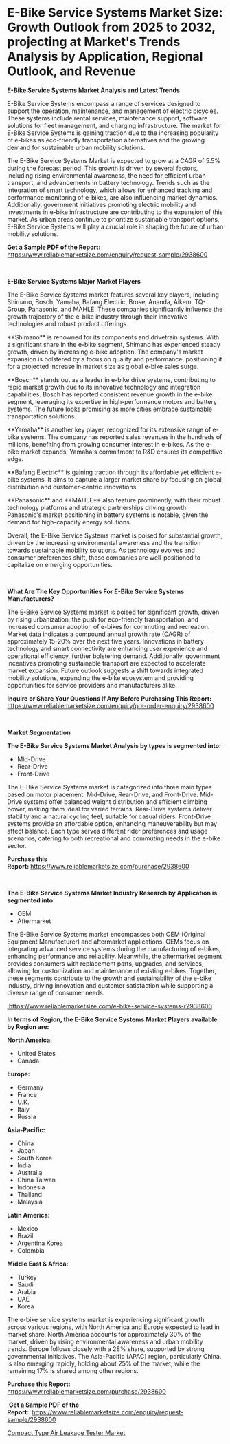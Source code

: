 <p><h1>E-Bike Service Systems Market Size: Growth Outlook from 2025 to 2032, projecting at Market's Trends Analysis by Application, Regional Outlook, and Revenue</h1></p><p><strong>E-Bike Service Systems Market Analysis and Latest Trends</strong></p>
<p><p>E-Bike Service Systems encompass a range of services designed to support the operation, maintenance, and management of electric bicycles. These systems include rental services, maintenance support, software solutions for fleet management, and charging infrastructure. The market for E-Bike Service Systems is gaining traction due to the increasing popularity of e-bikes as eco-friendly transportation alternatives and the growing demand for sustainable urban mobility solutions.</p><p>The E-Bike Service Systems Market is expected to grow at a CAGR of 5.5% during the forecast period. This growth is driven by several factors, including rising environmental awareness, the need for efficient urban transport, and advancements in battery technology. Trends such as the integration of smart technology, which allows for enhanced tracking and performance monitoring of e-bikes, are also influencing market dynamics. Additionally, government initiatives promoting electric mobility and investments in e-bike infrastructure are contributing to the expansion of this market. As urban areas continue to prioritize sustainable transport options, E-Bike Service Systems will play a crucial role in shaping the future of urban mobility solutions.</p></p>
<p><strong>Get a Sample PDF of the Report:&nbsp;</strong> <a href="https://www.reliablemarketsize.com/enquiry/request-sample/2938600?utm_campaign=2393&utm_medium=2&utm_source=Github&utm_content=ia&utm_term=15032025&utm_id=e-bike-service-systems">https://www.reliablemarketsize.com/enquiry/request-sample/2938600</a></p>
<p>&nbsp;</p>
<p><strong>E-Bike Service Systems Major Market Players</strong></p>
<p><p>The E-Bike Service Systems market features several key players, including Shimano, Bosch, Yamaha, Bafang Electric, Brose, Ananda, Aikem, TQ-Group, Panasonic, and MAHLE. These companies significantly influence the growth trajectory of the e-bike industry through their innovative technologies and robust product offerings.</p><p>**Shimano** is renowned for its components and drivetrain systems. With a significant share in the e-bike segment, Shimano has experienced steady growth, driven by increasing e-bike adoption. The company's market expansion is bolstered by a focus on quality and performance, positioning it for a projected increase in market size as global e-bike sales surge.</p><p>**Bosch** stands out as a leader in e-bike drive systems, contributing to rapid market growth due to its innovative technology and integration capabilities. Bosch has reported consistent revenue growth in the e-bike segment, leveraging its expertise in high-performance motors and battery systems. The future looks promising as more cities embrace sustainable transportation solutions.</p><p>**Yamaha** is another key player, recognized for its extensive range of e-bike systems. The company has reported sales revenues in the hundreds of millions, benefiting from growing consumer interest in e-bikes. As the e-bike market expands, Yamaha's commitment to R&D ensures its competitive edge.</p><p>**Bafang Electric** is gaining traction through its affordable yet efficient e-bike systems. It aims to capture a larger market share by focusing on global distribution and customer-centric innovations. </p><p>**Panasonic** and **MAHLE** also feature prominently, with their robust technology platforms and strategic partnerships driving growth. Panasonic's market positioning in battery systems is notable, given the demand for high-capacity energy solutions.</p><p>Overall, the E-Bike Service Systems market is poised for substantial growth, driven by the increasing environmental awareness and the transition towards sustainable mobility solutions. As technology evolves and consumer preferences shift, these companies are well-positioned to capitalize on emerging opportunities.</p></p>
<p>&nbsp;</p>
<p><strong>What Are The Key Opportunities For E-Bike Service Systems Manufacturers?</strong></p>
<p><p>The E-Bike Service Systems market is poised for significant growth, driven by rising urbanization, the push for eco-friendly transportation, and increased consumer adoption of e-bikes for commuting and recreation. Market data indicates a compound annual growth rate (CAGR) of approximately 15-20% over the next five years. Innovations in battery technology and smart connectivity are enhancing user experience and operational efficiency, further bolstering demand. Additionally, government incentives promoting sustainable transport are expected to accelerate market expansion. Future outlook suggests a shift towards integrated mobility solutions, expanding the e-bike ecosystem and providing opportunities for service providers and manufacturers alike.</p></p>
<p><strong>Inquire or Share Your Questions If Any Before Purchasing This Report:</strong> <a href="https://www.reliablemarketsize.com/enquiry/pre-order-enquiry/2938600?utm_campaign=2393&utm_medium=2&utm_source=Github&utm_content=ia&utm_term=15032025&utm_id=e-bike-service-systems">https://www.reliablemarketsize.com/enquiry/pre-order-enquiry/2938600</a></p>
<p>&nbsp;</p>
<p><strong>Market Segmentation</strong></p>
<p><strong>The E-Bike Service Systems Market Analysis by types is segmented into:</strong></p>
<p><ul><li>Mid-Drive</li><li>Rear-Drive</li><li>Front-Drive</li></ul></p>
<p><p>The E-Bike Service Systems market is categorized into three main types based on motor placement: Mid-Drive, Rear-Drive, and Front-Drive. Mid-Drive systems offer balanced weight distribution and efficient climbing power, making them ideal for varied terrains. Rear-Drive systems deliver stability and a natural cycling feel, suitable for casual riders. Front-Drive systems provide an affordable option, enhancing maneuverability but may affect balance. Each type serves different rider preferences and usage scenarios, catering to both recreational and commuting needs in the e-bike sector.</p></p>
<p><strong>Purchase this Report:&nbsp;</strong><a href="https://www.reliablemarketsize.com/purchase/2938600?utm_campaign=2393&utm_medium=2&utm_source=Github&utm_content=ia&utm_term=15032025&utm_id=e-bike-service-systems">https://www.reliablemarketsize.com/purchase/2938600</a></p>
<p>&nbsp;</p>
<p><strong>The E-Bike Service Systems Market Industry Research by Application is segmented into:</strong></p>
<p><ul><li>OEM</li><li>Aftermarket</li></ul></p>
<p><p>The E-Bike Service Systems market encompasses both OEM (Original Equipment Manufacturer) and aftermarket applications. OEMs focus on integrating advanced service systems during the manufacturing of e-bikes, enhancing performance and reliability. Meanwhile, the aftermarket segment provides consumers with replacement parts, upgrades, and services, allowing for customization and maintenance of existing e-bikes. Together, these segments contribute to the growth and sustainability of the e-bike industry, driving innovation and customer satisfaction while supporting a diverse range of consumer needs.</p></p>
<p><a href="https://www.reliablemarketsize.com/e-bike-service-systems-r2938600?utm_campaign=2393&utm_medium=2&utm_source=Github&utm_content=ia&utm_term=15032025&utm_id=e-bike-service-systems">&nbsp;https://www.reliablemarketsize.com/e-bike-service-systems-r2938600</a></p>
<p><strong>In terms of Region, the E-Bike Service Systems Market Players available by Region are:</strong></p>
<p>
    <p> <strong> North America: </strong>
        <ul>
            <li>United States</li>
            <li>Canada</li>
        </ul>
        </p> 
    <p> <strong> Europe: </strong>
        <ul>
            <li>Germany</li>
            <li>France</li>
            <li>U.K.</li>
            <li>Italy</li>
            <li>Russia</li>
        </ul>
        </p> 
    <p> <strong> Asia-Pacific: </strong>
        <ul>
            <li>China</li>
            <li>Japan</li>
            <li>South Korea</li>
            <li>India</li>
            <li>Australia</li>
            <li>China Taiwan</li>
            <li>Indonesia</li>
            <li>Thailand</li>
            <li>Malaysia</li>
        </ul>
        </p> 
    <p> <strong> Latin America: </strong>
        <ul>
            <li>Mexico</li>
            <li>Brazil</li>
            <li>Argentina Korea</li>
            <li>Colombia</li>
        </ul>
        </p> 
    <p> <strong> Middle East & Africa: </strong>
        <ul>
            <li>Turkey</li>
            <li>Saudi</li>
            <li>Arabia</li>
            <li>UAE</li>
            <li>Korea</li>
        </ul>
    </p>
    </p>
<p><p>The e-bike service systems market is experiencing significant growth across various regions, with North America and Europe expected to lead in market share. North America accounts for approximately 30% of the market, driven by rising environmental awareness and urban mobility trends. Europe follows closely with a 28% share, supported by strong governmental initiatives. The Asia-Pacific (APAC) region, particularly China, is also emerging rapidly, holding about 25% of the market, while the remaining 17% is shared among other regions.</p></p>
<p><strong>Purchase this Report: </strong><a href="https://www.reliablemarketsize.com/purchase/2938600?utm_campaign=2393&utm_medium=2&utm_source=Github&utm_content=ia&utm_term=15032025&utm_id=e-bike-service-systems">https://www.reliablemarketsize.com/purchase/2938600</a></p>
<p>&nbsp;<strong>Get a Sample PDF of the Report:&nbsp;&nbsp;</strong><a href="https://www.reliablemarketsize.com/enquiry/request-sample/2938600?utm_campaign=2393&utm_medium=2&utm_source=Github&utm_content=ia&utm_term=15032025&utm_id=e-bike-service-systems">https://www.reliablemarketsize.com/enquiry/request-sample/2938600</a></p>
<p><strong></strong></p>
<p><p><a href="https://github.com/janraimondo83/Market-Research-Report-List-1/blob/main/compact-type-air-leakage-tester-market.md?utm_campaign=2393&utm_medium=2&utm_source=Github&utm_content=ia&utm_term=15032025&utm_id=e-bike-service-systems">Compact Type Air Leakage Tester Market</a></p></p>